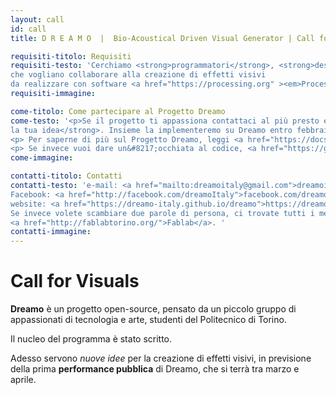 ```yaml
---
layout: call
id: call
title: D R E A M O  |  Bio-Acoustical Driven Visual Generator | Call for Visuals

requisiti-titolo: Requisiti
requisiti-testo: 'Cerchiamo <strong>programmatori</strong>, <strong>designer</strong>, <strong>visual artists</strong> o <strong>appassionati</strong>
che vogliano collaborare alla creazione di effetti visivi
da realizzare con software <a href="https://processing.org" ><em>Processing</em></a> (Java).'
requisiti-immagine:

come-titolo: Come partecipare al Progetto Dreamo
come-testo: '<p>Se il progetto ti appassiona contattaci al più presto e <strong>proponi
la tua idea</strong>. Insieme la implementeremo su Dreamo entro febbraio 2017. </p> 
<p> Per saperne di più sul Progetto Dreamo, leggi <a href="https://docs.google.com/document/d/1OZDLGxfbXZeDAKrvFt3UCfgj15zuz4HuL2U-3lGGjKE/edit?usp=sharing"> questo documento. </a> </p>
<p> Se invece vuoi dare un&#8217;occhiata al codice, <a href="https://github.com/Dreamo-Italy"> questa </a> è la nostra pagina GitHub.</p>'
come-immagine:

contatti-titolo: Contatti
contatti-testo: 'e-mail: <a href="mailto:dreamoitaly@gmail.com">dreamoitaly@gmail.com</a><br>
Facebook: <a href="http://facebook.com/dreamoItaly">facebook.com/dreamoItaly</a><br>
website: <a href="https://dreamo-italy.github.io/dreamo">https://dreamo-italy.github.io/dreamo</a><br>
Se invece volete scambiare due parole di persona, ci trovate tutti i mercoledì pomeriggio al
<a href="http://fablabtorino.org/">Fablab</a>. '
contatti-immagine:  
---
```


<h1>Call for Visuals</h1>
<p><b>Dreamo</b> è un progetto open-source, pensato da un piccolo gruppo di appassionati di tecnologia e arte,
studenti del Politecnico di Torino.</p>
<p> Il nucleo del programma è stato scritto. </p>
<p> Adesso servono <em>nuove idee</em> per la creazione di effetti visivi, in previsione della prima <b>performance pubblica</b> di Dreamo, che si terrà tra marzo e aprile.
</p>

<!-- link github: 
Se invece vuoi dare un'occhiata al codice, <a href="https://github.com/Dreamo-Italy"> questa </a> è la nostra pagina GitHub.
-->
